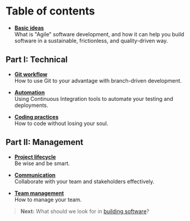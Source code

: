 <h1 class='chapter-h1'>Table of contents</h1>

- **[Basic ideas](../intro/README.md)**<br>
  What is "Agile" software development, and how it can help you build software in a sustainable, frictionless, and quality-driven way.

## Part I: Technical

- **[Git workflow](../git/README.md)**<br>
  How to use Git to your advantage with branch-driven development.

- **[Automation](../automation/README.md)**<br>
  Using Continuous Integration tools to automate your testing and deployments.

- **[Coding practices](../coding/README.md)**<br>
  How to code without losing your soul.

## Part II: Management

- **[Project lifecycle](../lifecycle/README.md)**<br>
  Be wise and be smart.

- **[Communication](../communication/README.md)**<br>
  Collaborate with your team and stakeholders effectively.

- **[Team management](../teams/README.md)**<br>
  How to manage your team.

> **Next:** What should we look for in [building software](../intro/README.md)?
